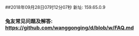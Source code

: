 ##2018年09月28日07时12分07秒 新址: 159.65.0.9
### 兔友常见问题及解答: https://github.com/wanggonging/d/blob/w/FAQ.md
